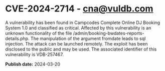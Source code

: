 # CVE-2024-2714 - cna@vuldb.com

A vulnerability has been found in Campcodes Complete Online DJ Booking System 1.0 and classified as critical. Affected by this vulnerability is an unknown functionality of the file /admin/booking-bwdates-reports-details.php. The manipulation of the argument fromdate leads to sql injection. The attack can be launched remotely. The exploit has been disclosed to the public and may be used. The associated identifier of this vulnerability is VDB-257467.

**Publish date:** 2024-03-20

